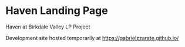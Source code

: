 # Haven Landing Page


Haven at Birkdale Valley LP Project

Development site hosted temporarily at https://gabrielzzarate.github.io/
